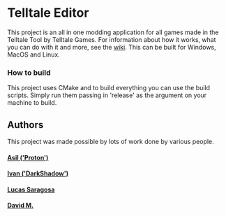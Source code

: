 # Telltale Editor

This project is an all in one modding application for all games made in the Telltale Tool by Telltale Games. For information about how it works, what you can do with it and more, see the [wiki](https://github.com/Telltale-Modding-Group/Telltale-Editor/wiki).
This can be built for Windows, MacOS and Linux.

### How to build

This project uses CMake and to build everything you can use the build scripts. Simply run them passing in 'release' as the argument on your machine to build.

## Authors

This project was made possible by lots of work done by various people. 

#### [Asil ('Proton')](https://github.com/asilz)
#### [Ivan ('DarkShadow')](https://github.com/iMrShadow)
#### [Lucas Saragosa](https://github.com/LucasSaragosa)
#### [David M.](https://github.com/frostbone25)
